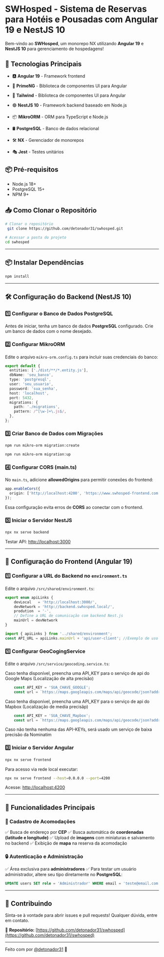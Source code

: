 # SWHosped - Sistema de Reservas para Hotéis e Pousadas com Angular 19 e NestJS 10



Bem-vindo ao **SWHosped**, um monorepo NX utilizando **Angular 19** e **NestJS 10** para gerenciamento de hospedagens!

## 🚀 Tecnologias Principais

- 🅰️ **Angular 19** - Framework frontend
- 🎨 **PrimeNG** - Biblioteca de componentes UI para Angular
- 🎨 **Tailwind**  - Biblioteca de componentes UI para Angular
- 🟢 **NestJS 10** - Framework backend baseado em Node.js
- 📦 **MikroORM** - ORM para TypeScript e Node.js
- 🛢️ **PostgreSQL** - Banco de dados relacional


- 🛠️ **NX** - Gerenciador de monorepos
- 🎭 **Jest** - Testes unitários
  

## 📦 Pré-requisitos
- Node.js 18+
- PostgreSQL 15+
- NPM 9+


## 📥 Como Clonar o Repositório

```sh
# Clonar o repositório
 git clone https://github.com/detonador31/swhosped.git

# Acessar a pasta do projeto
cd swhosped
```

---

## 📦 Instalar Dependências

```sh
npm install
```

---

## 🛠️ Configuração do Backend (NestJS 10)

### 1️⃣ Configurar o Banco de Dados PostgreSQL

Antes de iniciar, tenha um banco de dados **PostgreSQL** configurado.
Crie um banco de dados com o nome desejado.

### 2️⃣ Configurar MikroORM

Edite o arquivo `mikro-orm.config.ts` para incluir suas credenciais do banco:

```ts
export default {
  entities: ['./dist/**/*.entity.js'],
  dbName: 'seu_banco',
  type: 'postgresql',
  user: 'seu_usuario',
  password: 'sua_senha',
  host: 'localhost',
  port: 5432,
  migrations: {
    path: './migrations',
    pattern: /^[\w-]+\.js$/,
  },
};
```

### 3️⃣ Criar Banco de Dados com Migrações

```sh
npm run mikro-orm migration:create
```

```sh
npm run mikro-orm migration:up
```

### 4️⃣ Configurar CORS (main.ts)

No `main.ts`, adicione **allowedOrigins** para permitir conexões do frontend:

```ts
app.enableCors({
  origin: ['http://localhost:4200', 'https://www.swhosped-frontend.com.br'],
});
```

Essa configuração evita erros de **CORS** ao conectar com o frontend.

### 5️⃣ Iniciar o Servidor NestJS

```sh
npx nx serve backend
```

Testar API: [http://localhost:3000](http://localhost:3000)

---

## 🎨 Configuração do Frontend (Angular 19)

### 1️⃣ Configurar a URL do Backend no `environment.ts`

Edite o arquivo `/src/shared/environment.ts`:

```ts
export enum apiLinks {
    devLocal   = 'http://localhost:3000/',
    devNetwork = 'http://backend.swhosped.local/',
    prodution  = '-',
    // Define a URL de comunicação com backend Nest.js
    mainUrl = devNetwork
}
```

```ts
import { apiLinks } from '../shared/environment';
const API_URL = apiLinks.mainUrl + 'api/user-client'; //Exemplo de uso
```

### 1️⃣ Configurar GeoCogingService

Edite o arquivo `/src/service/geocoding.service.ts`:

Caso tenha disponível, preencha uma API_KEY para o serviço de api do Google Maps (Localização de alta precisão)
```ts
    const API_KEY = 'SUA_CHAVE_GOOGLE';
    const url = `https://maps.googleapis.com/maps/api/geocode/json?address=${encodeURIComponent(endereco)}&key=${API_KEY}`;
```

Caso tenha disponível, preencha uma API_KEY para o serviço de api do Mapbox (Localização de media precisãp)
```ts
    const API_KEY = 'SUA_CHAVE_Mapbox';
    const url = `https://maps.googleapis.com/maps/api/geocode/json?address=${encodeURIComponent(endereco)}&key=${API_KEY}`;
```

Caso não tenha nenhuma das API-KEYs, será usado um serviço de baixa precisão da Nominatim


### 3️⃣ Iniciar o Servidor Angular

```sh
npx nx serve frontend
```

Para acesso via rede local executar:
```sh
npx nx serve frontend --host=0.0.0.0 --port=4200
```

Acesse: [http://localhost:4200](http://localhost:4200)

---

## 🏡 Funcionalidades Principais

### 🏨 Cadastro de Acomodações
✅ Busca de endereço por **CEP**
✅ Busca automática de **coordenadas (latitude e longitude)**
✅ Upload de **imagens** com miniaturas e salvamento no backend
✅ Exibição de **mapa** na reserva da acomodação

### 🔒 Autenticação e Administração
✅ Área exclusiva para **administradores**
✅ Para testar um usuário administrador, altere seu tipo diretamente no **PostgreSQL**:

```sql
UPDATE users SET role = 'Administrador' WHERE email = 'teste@email.com';
```

---

## 🤝 Contribuindo
Sinta-se à vontade para abrir issues e pull requests! Qualquer dúvida, entre em contato.

📌 **Repositório:** [https://github.com/detonador31/swhosped](https://github.com/detonador31/swhosped)

---

Feito com por [@detonador31](https://github.com/detonador31) 🚀

